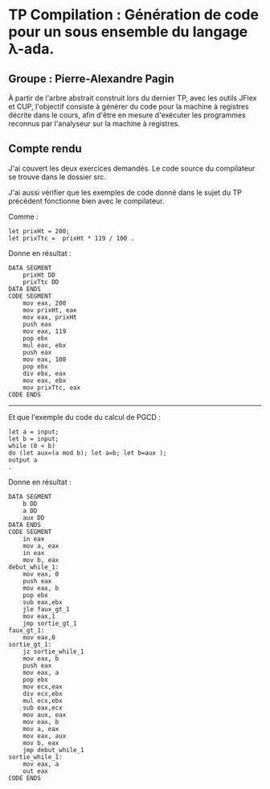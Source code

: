 # TP Compilation : Génération de code pour un sous ensemble du langage λ-ada.

## Groupe : Pierre-Alexandre Pagin

À partir de l'arbre abstrait construit lors du dernier TP, avec les outils JFlex et CUP, l'objectif consiste à générer du code pour la machine à registres décrite dans le cours, afin d'être en mesure d'exécuter les programmes reconnus par l'analyseur sur la machine à registres.

## Compte rendu

J'ai couvert les deux exercices demandés.
Le code source du compilateur se trouve dans le dossier src.

J'ai aussi vérifier que les exemples de code donné dans le sujet du TP précédent fonctionne bien avec le compilateur.

Comme :

```
let prixHt = 200;
let prixTtc =  prixHt * 119 / 100 .
```
Donne en résultat :

```
DATA SEGMENT
	prixHt DD
	prixTtc DD
DATA ENDS
CODE SEGMENT
	mov eax, 200
	mov prixHt, eax
	mov eax, prixHt
	push eax
	mov eax, 119
	pop ebx
	mul eax, ebx
	push eax
	mov eax, 100
	pop ebx
	div ebx, eax
	mov eax, ebx
	mov prixTtc, eax
CODE ENDS
```
---
Et que l'exemple du code du calcul de PGCD :

```
let a = input;
let b = input;
while (0 < b)
do (let aux=(a mod b); let a=b; let b=aux );
output a
.
```
Donne en résultat :
```
DATA SEGMENT
	b DD
	a DD
	aux DD
DATA ENDS
CODE SEGMENT
	in eax
	mov a, eax
	in eax
	mov b, eax
debut_while_1:
	mov eax, 0
	push eax
	mov eax, b
	pop ebx
	sub eax,ebx
	jle faux_gt_1
	mov eax,1
	jmp sortie_gt_1
faux_gt_1:
	mov eax,0
sortie_gt_1:
	jz sortie_while_1
	mov eax, b
	push eax
	mov eax, a
	pop ebx
	mov ecx,eax
	div ecx,ebx
	mul ecx,ebx
	sub eax,ecx
	mov aux, eax
	mov eax, b
	mov a, eax
	mov eax, aux
	mov b, eax
	jmp debut_while_1
sortie_while_1:
	mov eax, a
	out eax
CODE ENDS
```